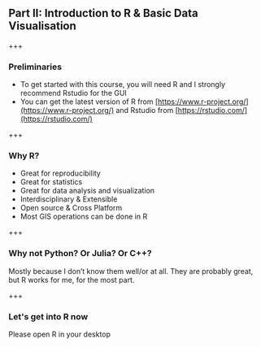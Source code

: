 ## Part II: Introduction to R & Basic Data Visualisation

+++
### Preliminaries
- To get started with this course, you will need R and I strongly recommend Rstudio for the GUI
- You can get the latest version of R from [https://www.r-project.org/](https://www.r-project.org/) and Rstudio from [https://rstudio.com/](https://rstudio.com/)

+++
### Why R?
- Great for reproducibility
- Great for statistics
- Great for data analysis and visualization
- Interdisciplinary & Extensible
- Open source & Cross Platform
- Most GIS operations can be done in R

+++
### Why not Python? Or Julia? Or C++?
Mostly because I don’t know them well/or at all. They are probably great, but R works for me, for the most part.

+++
### Let's get into R now
Please open R in your desktop

